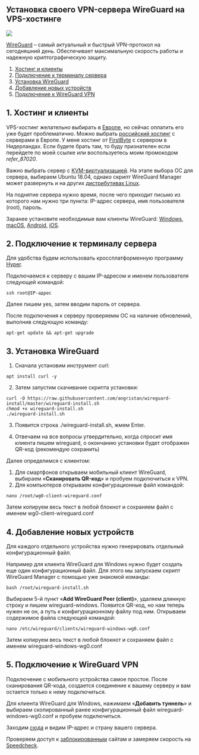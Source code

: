 ## Установка своего VPN-сервера WireGuard на VPS-хостинге
<img src="https://raw.githubusercontent.com/avenom/wireguard/main/Wireguard/wireguard-header1.png">

[WireGuard](https://www.wireguard.com/) – самый актуальный и быстрый VPN-протокол на сегодняшний день. Обеспечивает максимальную скорость работы и надежную криптографическую защиту.

1. [Хостинг и клиенты](#hosting)
2. [Подключение к терминалу сервера](#connect)
3. [Установка WireGuard](#install)
4. [Добавление новых устройств](#clients)
5. [Подключение к WireGuard VPN](#connectvpn)


## 1. Хостинг и клиенты <a name="hosting"></a>

VPS-хостинг желательно выбирать в [Европе](https://ru.hostings.info/filters/europe-hosting/vps-vds
), но сейчас оплатить его уже будет проблематично. Можно выбрать [российский хостинг](https://ru.hostings.info/filters/russia/vps-vds) с серверами в Европе. У меня хостинг от [FirstByte](https://firstbyte.ru/?from=87020) с сервером в Нидерландах. Если будете брать там, то буду признателен если перейдете по моей ссылке или воспользуетесь моим промокодом *refer_87020*.

Важно выбрать сервер с [KVM-виртуализацией](https://firstbyte.ru/vps-vds/kvm-ssd-eu/?from=87020). На этапе выбора ОС для сервера, выбираем Ubuntu 18.04, однако скрипт WireGuard Manager может развернуть и на других [дистрибутивах Linux](https://github.com/complexorganizations/wireguard-manager#-compatibility-with-linux-distro).

На поднятие сервера нужно время, после чего приходит письмо из которого нам нужно три пункта: IP-адрес сервера, имя пользователя (root), пароль.

Заранее установите необходимые вам клиенты WireGuard: [Windows](https://download.wireguard.com/windows-client/wireguard-installer.exe), [macOS](https://itunes.apple.com/us/app/wireguard/id1451685025?ls=1&mt=12), [Android](https://play.google.com/store/apps/details?id=com.wireguard.android), [iOS](https://itunes.apple.com/us/app/wireguard/id1441195209?ls=1&mt=8).

## 2. Подключение к терминалу сервера<a name="connect"></a>

Для удобства будем использовать кроссплатформенную программу [Hyper](https://hyper.is/#installation).

Подключаемся к серверу с вашим IP-адресом и именем пользователя следующей командой:

```
ssh root@IP-адрес
```

Далее пишем yes, затем вводим пароль от сервера.

После подключения к серверу проверяемм ОС на наличие обновлений, выполнив следующую команду:

```
apt-get update && apt-get upgrade
```

## 3. Установка WireGuard <a name="install"></a>

1. Сначала установим инструмент curl:

```
apt install curl -y
```

2. Затем запустим скачивание скрипта установки:

```
curl -O https://raw.githubusercontent.com/angristan/wireguard-install/master/wireguard-install.sh
chmod +x wireguard-install.sh
./wireguard-install.sh
```

3. Появится строка ./wireguard-install.sh, жмем Enter.

4. Отвечаем на все вопросы утвердительно, когда спросит имя клиента пишем wireguard, о окончанию установки будет отображен QR-код (рекомендую сохранить) 

Далее определимся с клиентом:
1. Для смартфонов открываем мобильный клиент WireGuard, выбираем «**Сканировать QR-код**» и пробуем подключиться к VPN.
2. Для компьютеров открываем конфигурационные файл командой:

```
nano /root/wg0-client-wireguard.conf
```

Затем копируем весь текст в любой блокнот и сохраняем файл с именем wg0-client-wireguard.conf

## 4. Добавление новых устройств<a name="clients"></a>

Для каждого отдельного устройства нужно генерировать отдельный конфигурационный файл.

Например для клиента WireGuard для Windows нужно будет создать еще один конфигурационный файл. Для этого мы запускаем скрипт WireGuard Manager с помощью уже знакомой команды:

```
bash /root/wireguard-install.sh
```

Выбираем 5-й пункт «**Add WireGuard Peer (client)**», удаляем длинную строку и пишем wireguard-windows. Появится QR-код, но нам теперь нужен не он, а путь к конфигурационному файлу под ним. Открываем содержимое файла следующей командой:

```
nano /etc/wireguard/clients/wireguard-windows-wg0.conf
```

Затем копируем весь текст в любой блокнот и сохраняем файл с именем wireguard-windows-wg0.conf

## 5. Подключение к WireGuard VPN<a name="connectvpn"></a>

Подключение с мобильного устройства самое простое. После сканирования QR-кода, создается соединение к вашему серверу и вам остается только к нему подключиться.

Для клиента WireGuard для Windows, нажимаем «**Добавить туннель**» и выбираем скопированный ранее конфигурационный файл wireguard-windows-wg0.conf и пробуем подключиться.

Заходим [сюда](https://whatismyipaddress.com/) и видим IP-адрес и страну вашего сервера.

Проверяем доступ к [заблокированным](https://twitter.com/) сайтам и замеряем скорость на [Speedcheck](https://www.speedcheck.org/ru/).
